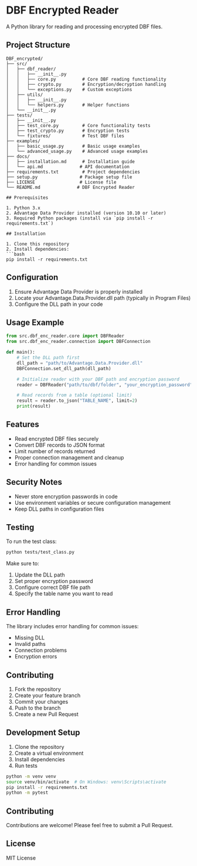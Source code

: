 # DBF Encrypted Reader

A Python library for reading and processing encrypted DBF files.

## Project Structure
```
DBF_encrypted/
├── src/
│   ├── dbf_reader/
│   │   ├── __init__.py
│   │   ├── core.py          # Core DBF reading functionality
│   │   ├── crypto.py        # Encryption/decryption handling
│   │   └── exceptions.py    # Custom exceptions
│   ├── utils/
│   │   ├── __init__.py
│   │   └── helpers.py       # Helper functions
│   └── __init__.py
├── tests/
│   ├── __init__.py
│   ├── test_core.py         # Core functionality tests
│   ├── test_crypto.py       # Encryption tests
│   └── fixtures/            # Test DBF files
├── examples/
│   ├── basic_usage.py       # Basic usage examples
│   └── advanced_usage.py    # Advanced usage examples
├── docs/
│   ├── installation.md      # Installation guide
│   └── api.md              # API documentation
├── requirements.txt         # Project dependencies
├── setup.py                # Package setup file
├── LICENSE                 # License file
└── README.md              # DBF Encrypted Reader

## Prerequisites

1. Python 3.x
2. Advantage Data Provider installed (version 10.10 or later)
3. Required Python packages (install via `pip install -r requirements.txt`)

## Installation

1. Clone this repository
2. Install dependencies:
```bash
pip install -r requirements.txt
```

## Configuration

1. Ensure Advantage Data Provider is properly installed
2. Locate your Advantage.Data.Provider.dll path (typically in Program Files)
3. Configure the DLL path in your code

## Usage Example

```python
from src.dbf_enc_reader.core import DBFReader
from src.dbf_enc_reader.connection import DBFConnection

def main():
    # Set the DLL path first
    dll_path = "path/to/Advantage.Data.Provider.dll"
    DBFConnection.set_dll_path(dll_path)

    # Initialize reader with your DBF path and encryption password
    reader = DBFReader("path/to/dbf/folder", "your_encryption_password")

    # Read records from a table (optional limit)
    result = reader.to_json("TABLE_NAME", limit=2)
    print(result)
```

## Features

- Read encrypted DBF files securely
- Convert DBF records to JSON format
- Limit number of records returned
- Proper connection management and cleanup
- Error handling for common issues

## Security Notes

- Never store encryption passwords in code
- Use environment variables or secure configuration management
- Keep DLL paths in configuration files

## Testing

To run the test class:
```bash
python tests/test_class.py
```

Make sure to:
1. Update the DLL path
2. Set proper encryption password
3. Configure correct DBF file path
4. Specify the table name you want to read

## Error Handling

The library includes error handling for common issues:
- Missing DLL
- Invalid paths
- Connection problems
- Encryption errors

## Contributing

1. Fork the repository
2. Create your feature branch
3. Commit your changes
4. Push to the branch
5. Create a new Pull Request

## Development Setup
1. Clone the repository
2. Create a virtual environment
3. Install dependencies
4. Run tests

```bash
python -m venv venv
source venv/bin/activate  # On Windows: venv\Scripts\activate
pip install -r requirements.txt
python -m pytest
```

## Contributing
Contributions are welcome! Please feel free to submit a Pull Request.

## License
MIT License